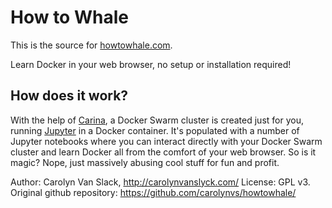 # How to Whale

This is the source for [howtowhale.com](https://howtowhale.com/).

Learn Docker in your web browser, no setup or installation required!

## How does it work?

With the help of [Carina](https://getcarina.com/), a Docker Swarm cluster is created just for you, running [Jupyter](http://jupyter.org/) in a Docker container. It's populated with a number of Jupyter notebooks where you can interact directly with your Docker Swarm cluster and learn Docker all from the comfort of your web browser. So is it magic? Nope, just massively abusing cool stuff for fun and profit.

Author: Carolyn Van Slack, http://carolynvanslyck.com/
License: GPL v3.
Original github repository: https://github.com/carolynvs/howtowhale/
